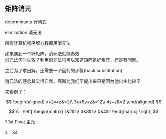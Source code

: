 ## 矩阵消元  

determinants  行列式  

elimination 消元法  

所有计算机程序解方程都用消元法  

如果遇到一个好矩阵，消元法就能奏效  
消元法何时失效？利用消元法将可以知道矩阵是好矩阵，还是有问题。  

之后为了求出解，还需要一个回代的步骤(back substitution)  

消元法的感念其实很自然，高斯比我们早提出来只是因为他出生比较早  

来看例子：

$$
\begin{aligned}
x+2y+z&=2\\
3x+8y+z&=12\\
4y+z&=2
\end{aligned}
$$

$$
A=
\left[
\begin{matrix}
1&2&1\\
3&8&1\\
0&4&1
\end{matrix}
\right]
$$

1 1st Pivot 主元 

4：34
